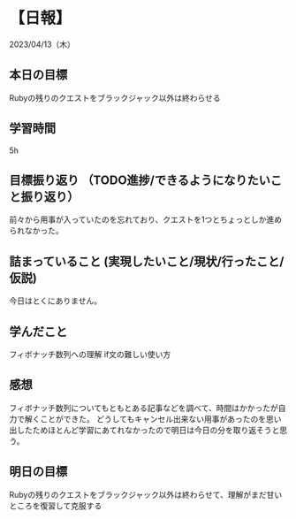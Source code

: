 # 【日報】
2023/04/13（木）
## 本日の目標
Rubyの残りのクエストをブラックジャック以外は終わらせる
## 学習時間
5h
## 目標振り返り （TODO進捗/できるようになりたいこと振り返り）
前々から用事が入っていたのを忘れており、クエストを1つとちょっとしか進められなかった。
## 詰まっていること (実現したいこと/現状/行ったこと/仮説)
今日はとくにありません。
## 学んだこと
フィボナッチ数列への理解
if文の難しい使い方
## 感想
フィボナッチ数列についてもともとある記事などを調べて、時間はかかったが自力で解くことができた。
どうしてもキャンセル出来ない用事があったのを思い出したためほとんど学習にあてれなかったので明日は今日の分を取り返そうと思う。
## 明日の目標
Rubyの残りのクエストをブラックジャック以外は終わらせて、理解がまだ甘いところを復習して克服する
